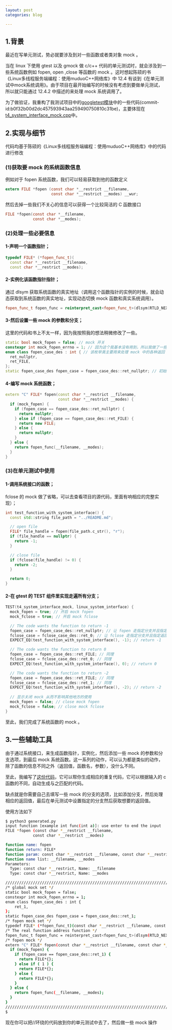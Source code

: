 ```yaml
---
layout: post
categories: blog

---
```


## 1.背景

最近在写单元测试，势必就要涉及到对一些函数或者类对象 mock 。

当在 linux 下使用 gtest 以及 gmock 做 c/c++ 代码的单元测试时，就会涉及到一些系统函数例如 fopen, open ,close 等函数的 mock 。这时想起陈硕的书《Linux多线程服务端编程：使用muduoC++网络库》中 12.4 有谈到《在单元测试中mock系统调用》。由于项目在最开始编写的时候没有考虑到要做单元测试，所以就只能通过 12.4.2 中描述的来处理 mock 系统调用了。

为了做验证，我重构了我测试项目中的[googletest模块](https://github.com/shecannotsee/sheTestcode/tree/master/googletest_test)中的一些代码(commit-id:b0f32b00d2dc457593943aa259490750810c31be)，主要体现在[t4_system_interface_mock.cpp](https://github.com/shecannotsee/sheTestcode/blob/master/googletest_test/t4_system_interface_mock.cpp)中。

## 2.实现与细节

代码均基于陈硕的《Linux多线程服务端编程：使用muduoC++网络库》中的代码进行修改

### (1)获取要 mock 的系统函数信息

例如对于 fopen 系统函数，我们可以轻易获取到他的函数定义

```c
extern FILE *fopen (const char *__restrict __filename,
		            const char *__restrict __modes) __wur;
```

然后去掉一些我们不关心的信息可以获得一个比较简洁的 C 函数接口

```c
FILE *fopen(const char *__filename,
		    const char *__modes);
```



### (2)处理一些必要信息

#### 1-声明一个函数指针；

```c++
typedef FILE* (*fopen_func_t)(
  const char *__restrict __filename,
  const char *__restrict __modes);
```

#### 2-实例化该函数指针指针；

通过 dlsym 获取系统函数的真实地址（调用这个函数指针的实例的时候，就会动态获取到系统函数的真实地址，实现动态切换 mock 函数和真实系统调用）。

```c++
fopen_func_t fopen_func = reinterpret_cast<fopen_func_t>(dlsym(RTLD_NEXT,"fopen"));
```

#### 3-然后设置一些 mock 的参数和分支；

这里的代码和书上不太一样，因为我按照我的想法稍微修改了一些。

```c++
static bool mock_fopen = false; // mock 开关
constexpr int mock_fopen_errno = 1; // 因为这个我基本没有用到，所以我做了一些简化处理
enum class fopen_case_des : int { // 该枚举类主要用来处理 mock 中的各种返回
  ret_nullptr,
  ret_FILE,
};
static fopen_case_des fopen_case = fopen_case_des::ret_nullptr; // 初始化分支
```

#### 4-编写 mock 系统函数；

```c++
extern "C" FILE* fopen(const char *__restrict __filename,
                       const char *__restrict __modes) {
  if (mock_fopen) {
    if (fopen_case == fopen_case_des::ret_nullptr) {
      return nullptr;
    } else if (fopen_case == fopen_case_des::ret_FILE) {
      return new FILE;
    } else {
      return nullptr;
    }
  } else {
    return fopen_func(__filename, __modes);
  }
}
```



### (3)在单元测试中使用

#### 1-调用系统接口的函数；

fclose 的 mock 做了省略，可以去查看项目的源代码，里面有响相应的完整实现）；

```c++
int test_function_with_system_interface() {
  const std::string file_path = "../README.md";

  // open file
  FILE* file_handle = fopen(file_path.c_str(), "r");
  if (file_handle == nullptr) {
    return -1;
  }

  // close file
  if (fclose(file_handle) != 0) {
    return -2;
  }

  return 0;
}
```

#### 2-在 gtest 的 TEST 组件里实现走遍所有分支；

```c++
TEST(t4_system_interface_mock, linux_system_interface) {
  mock_fopen = true; // 开启 mock fopen
  mock_fclose = true; // 开启 mock fclose

  // The code wants the function to return -1
  fopen_case = fopen_case_des::ret_nullptr; // 让 fopen 走指定分支并且指定返回值
  fclose_case = fclose_case_des::ret_0; // 让 fclose 走指定分支并且指定返回值
  EXPECT_EQ(test_function_with_system_interface(), -1); // return -1 

  // The code wants the function to return 0
  fopen_case = fopen_case_des::ret_FILE; // 同理
  fclose_case = fclose_case_des::ret_0; // 同理
  EXPECT_EQ(test_function_with_system_interface(), 0); // return 0

  // The code wants the function to return -2
  fopen_case = fopen_case_des::ret_FILE; // 同理
  fclose_case = fclose_case_des::ret_1; // 同理
  EXPECT_EQ(test_function_with_system_interface(), -2); // return -2
    
  // 显示关闭 mock 从而不影响其他地方的使用
  mock_fopen = false; // close mock fopen
  mock_fclose = false; // close mock fclose
}
```

至此，我们完成了系统函数的 mock 。



## 3.一些辅助工具

由于通过系统接口，来生成函数指针，实例化，然后添加一些 mock 的参数和分支选项，到最后 mock 系统函数。这一系列的动作，可以认为都是类似的动作，除了函数的信息不同之外（返回值，函数名，参数），没什么不同。

至此，我编写了[这份代码](https://github.com/shecannotsee/some_script/blob/main/src/mock_system_function_generate/generated.py)，它可以帮你生成相应的重复代码，它可以根据输入的 c 函数的不同，自动生成与之匹配的代码。

缺点就是你需要自己去填写一些 mock 的分支的选项，比如添加分支，然后处理相应的返回值，最后在单元测试中设置指定的分支然后获取想要的返回值。

使用方法如下

```bash
$ python3 generated.py 
input function [example int func(int a)]: use enter to end the input
FILE *fopen (const char *__restrict __filename,
		    const char *__restrict __modes)

function name: fopen
function return: FILE*
function param: const char *__restrict __filename, const char *__restrict __modes
function name list: __filename, __modes
Parameters:
  Type: const char *__restrict, Name: __filename
  Type: const char *__restrict, Name: __modes

////////////////////////////////////////////////////////////////////////////////////////////////////////////////////////
/* global mock set */
static bool mock_fopen = false;
constexpr int mock_fopen_errno = 1;
enum class fopen_case_des : int {
    ret_1,
};
static fopen_case_des fopen_case = fopen_case_des::ret_1;
/* fopen mock set */
typedef FILE* (*fopen_func_t)(const char *__restrict __filename, const char *__restrict __modes);
/* The real function address function */
fopen_func_t fopen_func = reinterpret_cast<fopen_func_t>(dlsym(RTLD_NEXT,"fopen"));
/* fopen mock */
extern "C" FILE* fopen(const char *__restrict __filename, const char *__restrict __modes) {
  if (mock_fopen) {
    if (fopen_case == fopen_case_des::ret_1) {
      return FILE*{};
    } else if ( 1 ) {
      return FILE*{};
    } else {
      return FILE*{};
    }
  } else {
    return fopen_func(__filename, __modes);
  }
}
////////////////////////////////////////////////////////////////////////////////////////////////////////////////////////
$
```

现在你可以把//环绕的代码放到你的单元测试中去了，然后做一些 mock 操作
